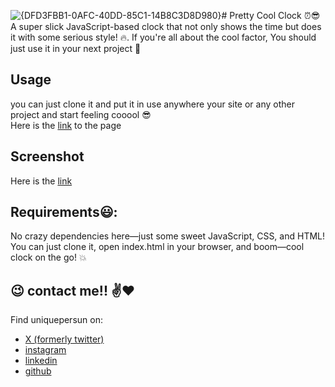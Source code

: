![{DFD3FBB1-0AFC-40DD-85C1-14B8C3D8D980}](https://github.com/user-attachments/assets/18521eac-b554-4d19-959b-ca5ee23ab200)# Pretty Cool Clock :alarm_clock::sunglasses:
A super slick JavaScript-based clock that not only shows the time but does it with some serious style! :fire:.  If you're all about the cool factor, You should just use it in your next project :clap:


## Usage
you can just clone it and put it in use anywhere your site or any other project and start feeling cooool :sunglasses:
<br>
Here is the [link](https://uniquepersun.github.io/pretty-cool-clock/) to the page

## Screenshot
Here is the [link](https://github.com/user-attachments/assets/c0f1db7a-a08a-4a3f-9ade-b02249e1cc58)


## Requirements:smiley::
No crazy dependencies here—just some sweet JavaScript, CSS, and HTML! You can just clone it, open index.html in your browser, and boom—cool clock on the go! :boom:


## :wink: contact me!! :v::heart:
Find uniquepersun on: 
- [X (formerly twitter)](https://x.com/uniquepersun) <br>
- [instagram](https://instagram.com/uniquepersun) <br>
-  [linkedin](https://https://www.linkedin.com/in/abhay-tomar-53218530b)<br>
- [github](https://github.com/uniquepersun)<br>
